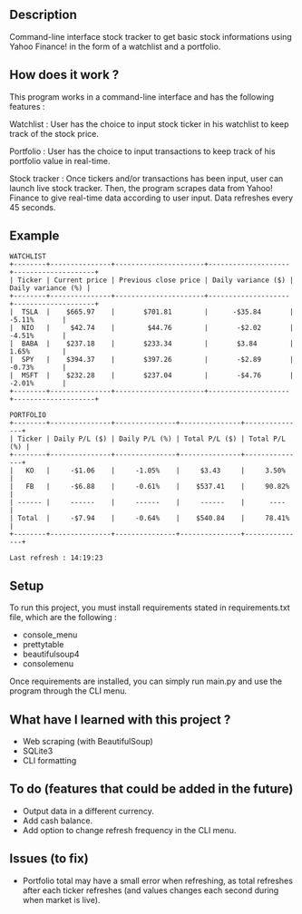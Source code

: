 ## Description
Command-line interface stock tracker to get basic stock informations using Yahoo Finance! in the form of a watchlist and a portfolio.

## How does it work ?
This program works in a command-line interface and has the following features : 

Watchlist :
User has the choice to input stock ticker in his watchlist to keep track of the stock price. 

Portfolio :
User has the choice to input transactions to keep track of his portfolio value in real-time.

Stock tracker : 
Once tickers and/or transactions has been input, user can launch live stock tracker. Then, the program scrapes data from Yahoo! Finance to give real-time data according to user input. Data refreshes every 45 seconds.

## Example

```
WATCHLIST
+--------+---------------+----------------------+--------------------+--------------------+
| Ticker | Current price | Previous close price | Daily variance ($) | Daily variance (%) |
+--------+---------------+----------------------+--------------------+--------------------+
|  TSLA  |    $665.97    |       $701.81        |      -$35.84       |       -5.11%       |
|  NIO   |     $42.74    |        $44.76        |       -$2.02       |       -4.51%       |
|  BABA  |    $237.18    |       $233.34        |       $3.84        |       1.65%        |
|  SPY   |    $394.37    |       $397.26        |       -$2.89       |       -0.73%       |
|  MSFT  |    $232.28    |       $237.04        |       -$4.76       |       -2.01%       |
+--------+---------------+----------------------+--------------------+--------------------+

PORTFOLIO
+--------+---------------+---------------+---------------+---------------+
| Ticker | Daily P/L ($) | Daily P/L (%) | Total P/L ($) | Total P/L (%) |
+--------+---------------+---------------+---------------+---------------+
|   KO   |     -$1.06    |     -1.05%    |     $3.43     |     3.50%     |
|   FB   |     -$6.88    |     -0.61%    |    $537.41    |     90.82%    |
| ------ |     ------    |     ------    |     ------    |      ----     |
| Total  |     -$7.94    |     -0.64%    |    $540.84    |     78.41%    |
+--------+---------------+---------------+---------------+---------------+

Last refresh : 14:19:23
```

## Setup
To run this project, you must install requirements stated in requirements.txt file, which are the following :
- console_menu
- prettytable
- beautifulsoup4
- consolemenu

Once requirements are installed, you can simply run main.py and use the program through the CLI menu.

## What have I learned with this project ?
- Web scraping (with BeautifulSoup)
- SQLite3
- CLI formatting

## To do (features that could be added in the future)
- Output data in a different currency.
- Add cash balance.
- Add option to change refresh frequency in the CLI menu.

## Issues (to fix)
- Portfolio total may have a small error when refreshing, as total refreshes after each ticker refreshes (and values changes each second during when market is live).
